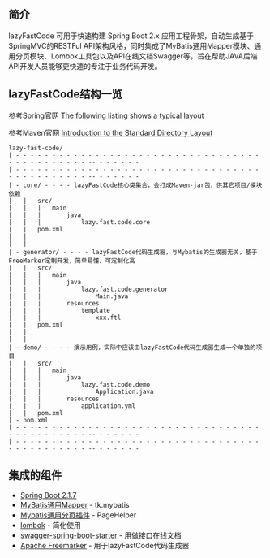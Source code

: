## 简介
lazyFastCode 可用于快速构建 Spring Boot 2.x 应用工程骨架，自动生成基于SpringMVC的RESTFul API架构风格，同时集成了MyBatis通用Mapper模块、通用分页模块、Lombok工具包以及API在线文档Swagger等，旨在帮助JAVA后端API开发人员能够更快速的专注于业务代码开发。

## lazyFastCode结构一览
参考Spring官网
[The following listing shows a typical layout](https://docs.spring.io/spring-boot/docs/2.1.7.RELEASE/reference/html/using-boot-structuring-your-code.html#using-boot-locating-the-main-class)

参考Maven官网
[Introduction to the Standard Directory Layout](http://maven.apache.org/guides/introduction/introduction-to-the-standard-directory-layout.html)

    lazy-fast-code/
    | - - - - - - - - - - - - - - - - - - - - - - - - - - - - - - - - - - - - - - - - - - - - - -- - - - - - -
    | - - - - - - - - - - - - - - - - - - - - - - - - - - - - - - - - - - - - - - - - - - - - - -- - - - - - -
    | - core/ - - - - lazyFastCode核心类集合，会打成Maven-jar包，供其它项目/模块依赖
    |   |   src/
    |   |   |   main
    |   |   |       java
    |   |   |           lazy.fast.code.core
    |   |   pom.xml
    |   |
    |   |
    | - generator/ - - - - lazyFastCode代码生成器，与Mybatis的生成器无关，基于FreeMarker定制开发，简单易懂、可定制化高
    |   |   src/
    |   |   |   main
    |   |   |       java
    |   |   |           lazy.fast.code.generator
    |   |   |               Main.java
    |   |   |       resources
    |   |   |           template
    |   |   |               xxx.ftl
    |   |   pom.xml
    |   |
    |   |
    | - demo/ - - - - 演示用例，实际中应该由lazyFastCode代码生成器生成一个单独的项目
    |   |   src/
    |   |   |   main
    |   |   |       java
    |   |   |           lazy.fast.code.demo
    |   |   |               Application.java
    |   |   |       resources
    |   |   |           application.yml
    |   |   pom.xml
    | - pom.xml
    | - - - - - - - - - - - - - - - - - - - - - - - - - - - - - - - - - - - - - - - - - - - - - -- - - - - - -
    | - - - - - - - - - - - - - - - - - - - - - - - - - - - - - - - - - - - - - - - - - - - - - -- - - - - - -

## 集成的组件
- [Spring Boot 2.1.7](https://docs.spring.io/spring-boot/docs/2.1.7.RELEASE/reference/html/)
- [MyBatis通用Mapper](https://github.com/abel533/Mapper) - tk.mybatis
- [Mybatis通用分页插件](https://github.com/pagehelper/Mybatis-PageHelper) - PageHelper
- [lombok](https://projectlombok.org/) - 简化使用
- [swagger-spring-boot-starter](https://github.com/SpringForAll/spring-boot-starter-swagger) - 用做接口在线文档
- [Apache Freemarker](https://github.com/apache/freemarker) - 用于lazyFastCode代码生成器


